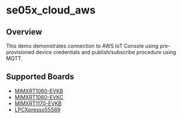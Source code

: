 # se05x_cloud_aws

## Overview

This demo demonstrates connection to AWS IoT Console using pre-provisioned
device credentials and publish/subscribe procedure using MQTT.

## Supported Boards
- [MIMXRT1060-EVKB](../../../evkbmimxrt1060/se_hostlib_examples/se05x_cloud_aws/example_board_readme.md)
- [MIMXRT1060-EVKC](../../../evkcmimxrt1060/se_hostlib_examples/se05x_cloud_aws/example_board_readme.md)
- [MIMXRT1170-EVKB](../../../evkbmimxrt1170/se_hostlib_examples/se05x_cloud_aws/example_board_readme.md)
- [LPCXpresso55S69](../../../lpcxpresso55s69/se_hostlib_examples/se05x_cloud_aws/example_board_readme.md)
